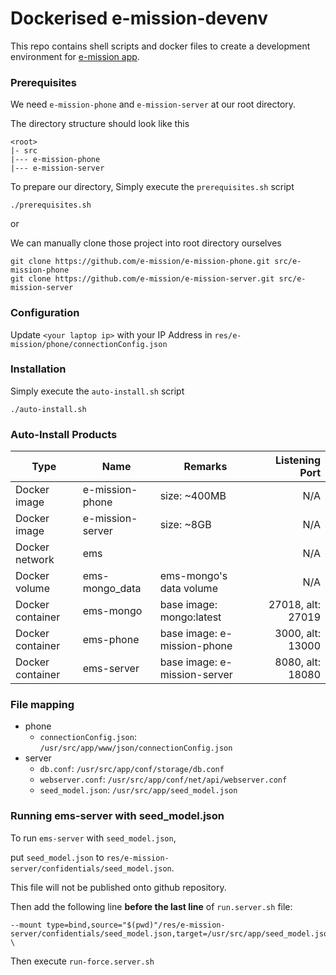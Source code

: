 # Dockerised e-mission-devenv 

This repo contains shell scripts and docker files to create a development environment for [e-mission app](https://github.com/e-mission).

### Prerequisites

We need `e-mission-phone` and `e-mission-server` at our root directory.

The directory structure should look like this

```
<root>
|- src
|--- e-mission-phone
|--- e-mission-server
```

To prepare our directory, Simply execute the `prerequisites.sh` script

```
./prerequisites.sh
```

or

We can manually clone those project into root directory ourselves

```
git clone https://github.com/e-mission/e-mission-phone.git src/e-mission-phone
git clone https://github.com/e-mission/e-mission-server.git src/e-mission-server
```

### Configuration

Update `<your laptop ip>` with your IP Address in `res/e-mission/phone/connectionConfig.json`

### Installation

Simply execute the `auto-install.sh` script

```
./auto-install.sh
```

### Auto-Install Products

| Type             | Name             | Remarks                      |    Listening Port |
|------------------|------------------|------------------------------|------------------:|
| Docker image     | e-mission-phone  | size: ~400MB                 |               N/A |
| Docker image     | e-mission-server | size: ~8GB                   |               N/A |
| Docker network   | ems              |                              |               N/A |
| Docker volume    | ems-mongo_data   | ems-mongo's data volume      |               N/A |
| Docker container | ems-mongo        | base image: mongo:latest     | 27018, alt: 27019 |
| Docker container | ems-phone        | base image: e-mission-phone  |  3000, alt: 13000 |
| Docker container | ems-server       | base image: e-mission-server |  8080, alt: 18080 |

### File mapping

- phone
  - `connectionConfig.json`: `/usr/src/app/www/json/connectionConfig.json`
- server
  - `db.conf`: `/usr/src/app/conf/storage/db.conf`
  - `webserver.conf`: `/usr/src/app/conf/net/api/webserver.conf`
  - `seed_model.json`: `/usr/src/app/seed_model.json`


### Running ems-server with seed_model.json

To run `ems-server` with `seed_model.json`,

put `seed_model.json` to `res/e-mission-server/confidentials/seed_model.json`.

This file will not be published onto github repository.

Then add the following line **before the last line** of `run.server.sh` file:

```
--mount type=bind,source="$(pwd)"/res/e-mission-server/confidentials/seed_model.json,target=/usr/src/app/seed_model.json,readonly \
```

Then execute `run-force.server.sh`
